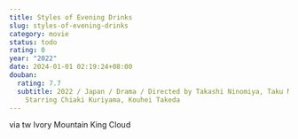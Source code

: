```yaml
---
title: Styles of Evening Drinks
slug: styles-of-evening-drinks
category: movie
status: todo
rating: 0
year: "2022"
date: 2024-01-01 02:19:24+08:00
douban:
  rating: 7.7
  subtitle: 2022 / Japan / Drama / Directed by Takashi Ninomiya, Taku Matsumoto /
    Starring Chiaki Kuriyama, Kouhei Takeda
---
```


via tw Ivory Mountain King Cloud
